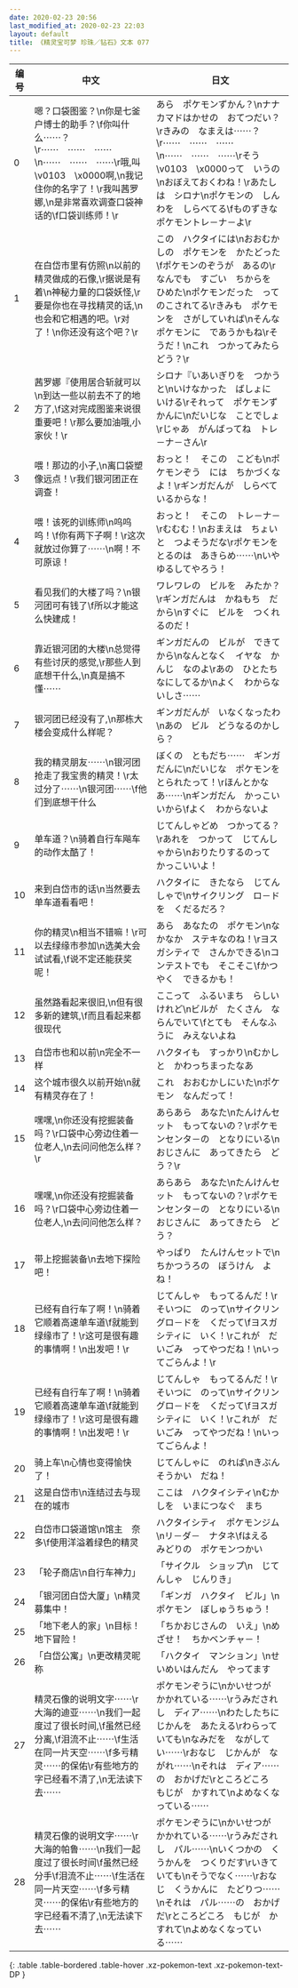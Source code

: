 ```yaml
---
date: 2020-02-23 20:56
last_modified_at: 2020-02-23 22:03
layout: default
title: 《精灵宝可梦 珍珠／钻石》文本 077
---
```

| 编号 | 中文 | 日文 |
| ---- | ---- | ---- |
| 0 | 嗯？口袋图鉴？\n你是七釜户博士的助手？\f你叫什么⋯⋯？\r⋯⋯　⋯⋯　⋯⋯\n⋯⋯　⋯⋯　⋯⋯\r哦,叫\v0103　\x0000啊,\n我记住你的名字了！\r我叫茜罗娜,\n是非常喜欢调查口袋神话的\f口袋训练师！\r | あら　ポケモンずかん？\nナナカマドはかせの　おてつだい？\rきみの　なまえは⋯⋯？\r⋯⋯　⋯⋯　⋯⋯\n⋯⋯　⋯⋯　⋯⋯\rそう　\v0103　\x0000って　いうの\nおぼえておくわね！\rあたしは　シロナ\nポケモンの　しんわを　しらべてる\fものずきな　ポケモントレ－ナ－よ\r |
| 1 | 在白岱市里有仿照\n以前的精灵做成的石像,\r据说是有着\n神秘力量的口袋妖怪,\r要是你也在寻找精灵的话,\n也会和它相遇的吧。\r对了！\n你还没有这个吧？\r | この　ハクタイには\nおおむかしの　ポケモンを　かたどった\fポケモンのぞうが　あるの\rなんでも　すごい　ちからを　ひめた\nポケモンだった　って　のこされてる\rきみも　ポケモンを　さがしていれば\nそんな　ポケモンに　であうかもね\rそうだ！\nこれ　つかってみたら　どう？\r |
| 2 | 茜罗娜『使用居合斩就可以\n到达一些以前去不了的地方了,\f这对完成图鉴来说很重要吧！\r那么要加油哦,小家伙！\r | シロナ『いあいぎりを　つかうと\nいけなかった　ばしょに　いける\rそれって　ポケモンずかんに\nだいじな　ことでしょ\rじゃあ　がんばってね　トレ－ナ－さん\r |
| 3 | 喂！那边的小子,\n离口袋塑像远点！\r我们银河团正在调查！ | おっと！　そこの　こども\nポケモンぞう　には　ちかづくなよ！\rギンガだんが　しらべているからな！ |
| 4 | 喂！该死的训练师\n呜呜呜！\f你有两下子啊！\r这次就放过你算了⋯⋯\n啊！不可原谅！ | おっと！　そこの　トレ－ナ－\rむむむ！\nおまえは　ちょいと　つよそうだな\rポケモンを　とるのは　あきらめ⋯⋯\nいや　ゆるしてやろう！ |
| 5 | 看见我们的大楼了吗？\n银河团可有钱了\f所以才能这么快建成！ | ワレワレの　ビルを　みたか？\rギンガだんは　かねもち　だから\nすぐに　ビルを　つくれるのだ！ |
| 6 | 靠近银河团的大楼\n总觉得有些讨厌的感觉,\r那些人到底想干什么,\n真是搞不懂⋯⋯ | ギンガだんの　ビルが　できてから\nなんとなく　イヤな　かんじ　なのよ\rあの　ひとたち　なにしてるか\nよく　わからないしさ⋯⋯ |
| 7 | 银河团已经没有了,\n那栋大楼会变成什么样呢？ | ギンガだんが　いなくなったわ\nあの　ビル　どうなるのかしら？ |
| 8 | 我的精灵朋友⋯⋯\n银河团抢走了我宝贵的精灵！\r太过分了⋯⋯\n银河团⋯⋯\f他们到底想干什么 | ぼくの　ともだち⋯⋯　ギンガだんに\nだいじな　ポケモンを　とられたって！\rほんとかなあ⋯⋯\nギンガだん　かっこいいから\fよく　わからないよ |
| 9 | 单车道？\n骑着自行车飚车的动作太酷了！ | じてんしゃどめ　つかってる？\rあれを　つかって　じてんしゃから\nおりたりするのって　かっこいいよ！ |
| 10 | 来到白岱市的话\n当然要去单车道看看吧！ | ハクタイに　きたなら　じてんしゃで\nサイクリング　ロ－ドを　くだるだろ？ |
| 11 | 你的精灵\n相当不错嘛！\r可以去绿缘市参加\n选美大会试试看,\f说不定还能获奖呢！ | あら　あなたの　ポケモン\nなかなか　ステキなのね！\rヨスガシティで　さんかできる\nコンテストでも　そこそこ\fかつやく　できるかも！ |
| 12 | 虽然路看起来很旧,\n但有很多新的建筑,\f而且看起来都很现代 | ここって　ふるいまち　らしいけれど\nビルが　たくさん　ならんでいて\fとても　そんなふうに　みえないよね |
| 13 | 白岱市也和以前\n完全不一样 | ハクタイも　すっかり\nむかしと　かわっちまったなあ |
| 14 | 这个城市很久以前开始\n就有精灵存在了！ | これ　おおむかしにいた\nポケモン　なんだって！ |
| 15 | 嘿嘿,\n你还没有挖掘装备吗？\r口袋中心旁边住着一位老人,\n去问问他怎么样？\r | あらあら　あなた\nたんけんセット　もってないの？\rポケモンセンタ－の　となりにいる\nおじさんに　あってきたら　どう？\r |
| 16 | 嘿嘿,\n你还没有挖掘装备吗？\r口袋中心旁边住着一位老人,\n去问问他怎么样？ | あらあら　あなた\nたんけんセット　もってないの？\rポケモンセンタ－の　となりにいる\nおじさんに　あってきたら　どう？ |
| 17 | 带上挖掘装备\n去地下探险吧！ | やっぱり　たんけんセットで\nちかつうろの　ぼうけん　よね！ |
| 18 | 已经有自行车了啊！\n骑着它顺着高速单车道\f就能到绿缘市了！\r这可是很有趣的事情啊！\n出发吧！\r | じてんしゃ　もってるんだ！\rそいつに　のって\nサイクリングロ－ドを　くだって\fヨスガシティに　いく！\rこれが　だいごみ　ってやつだね！\nいってごらんよ！\r |
| 19 | 已经有自行车了啊！\n骑着它顺着高速单车道\f就能到绿缘市了！\r这可是很有趣的事情啊！\n出发吧！\r | じてんしゃ　もってるんだ！\rそいつに　のって\nサイクリングロ－ドを　くだって\fヨスガシティに　いく！\rこれが　だいごみ　ってやつだね！\nいってごらんよ！ |
| 20 | 骑上车\n心情也变得愉快了！ | じてんしゃに　のれば\nきぶんそうかい　だね！ |
| 21 | 这是白岱市\n连结过去与现在的城市 | ここは　ハクタイシティ\nむかしを　いまにつなぐ　まち |
| 22 | 白岱市口袋道馆\n馆主　奈多\f使用洋溢着绿色的精灵 | ハクタイシティ　ポケモンジム\nリ－ダ－　ナタネ\fはえる　みどりの　ポケモンつかい |
| 23 | 「轮子商店\n自行车神力」 | 「サイクル　ショップ\n　じてんしゃ　じんりき」 |
| 24 | 「银河团白岱大厦」\n精灵募集中！ | 「ギンガ　ハクタイ　ビル」\nポケモン　ぼしゅうちゅう！ |
| 25 | 「地下老人的家」\n目标！地下冒险！ | 「ちかおじさんの　いえ」\nめざせ！　ちかベンチャ－！ |
| 26 | 「白岱公寓」\n更改精灵昵称 | 「ハクタイ　マンション」\nせいめいはんだん　やってます |
| 27 | 精灵石像的说明文字⋯⋯\r大海的迪亚⋯⋯\n我们一起度过了很长时间,\f虽然已经分离,\f泪流不止⋯⋯\f生活在同一片天空⋯⋯\f多亏精灵⋯⋯的保佑\r有些地方的字已经看不清了,\n无法读下去⋯⋯ | ポケモンぞうに\nかいせつが　かかれている⋯⋯\rうみだされし　ディア⋯⋯\nわたしたちに　じかんを　あたえる\rわらっていても\nなみだを　ながしてい⋯⋯\rおなじ　じかんが　ながれ⋯⋯\nそれは　ディア⋯⋯の　おかげだ\rところどころ　もじが　かすれて\nよめなくなっている⋯⋯ |
| 28 | 精灵石像的说明文字⋯⋯\r大海的帕鲁⋯⋯\n我们一起度过了很长时间\f虽然已经分手\f泪流不止⋯⋯\f生活在同一片天空⋯⋯\f多亏精灵⋯⋯的保佑\r有些地方的字已经看不清了,\n无法读下去⋯⋯ | ポケモンぞうに\nかいせつが　かかれている⋯⋯\rうみだされし　パル⋯⋯\nいくつかの　くうかんを　つくりだす\rいきていても\nそうでなく⋯⋯\rおなじ　くうかんに　たどりつ⋯⋯\nそれは　パル⋯⋯の　おかげだ\rところどころ　もじが　かすれて\nよめなくなっている⋯⋯ |
{: .table .table-bordered .table-hover .xz-pokemon-text .xz-pokemon-text-DP }